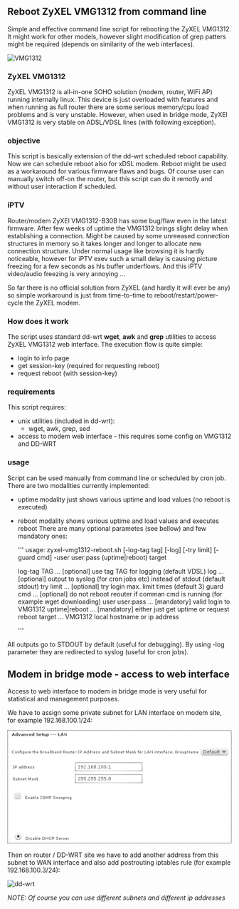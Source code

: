 ## Reboot ZyXEL VMG1312 from command line

Simple and effective command line script for rebooting the ZyXEL VMG1312.
It might work for other models, however slight modification of grep patters might be required (depends on similarity of
the web interfaces).

![VMG1312](../blob/master/screenshots/VMG1312-B30B.jpg "ZyXEL VMG1312")

### ZyXEL VMG1312

ZyXEL VMG1312 is all-in-one SOHO solution (modem, router, WiFi AP) running internally linux.
This device is just overloaded with features and when running as full router there are
some serious memory/cpu load problems and is very unstable. However, when used in bridge mode,
ZyXEl VMG1312 is very stable on ADSL/VDSL lines (with following exception).

### objective

This script is basically extension of the dd-wrt scheduled reboot capability. Now we can
schedule reboot also for xDSL modem. Reboot might be used as a workaround for various
firmware flaws and bugs. Of course user can manually switch off-on the router, but this
script can do it remotly and without user interaction if scheduled.

### iPTV

Router/modem ZyXEl VMG1312-B30B has some bug/flaw even in the latest firmware. After few weeks of uptime
the VMG1312 brings slight delay when establishing a connection. Might be caused by some unreeased
connection structures in memory so it takes longer and longer to allocate new connection structure.
Under normal usage like browsing it is hardly noticeable, however for iPTV exev such a small delay is
causing picture freezing for a few seconds as hls buffer underflows. And this iPTV video/audio freezing
is very annoying ...

So far there is no official solution from ZyXEL (and hardly it will ever be any) so simple
workaround is just from time-to-time to reboot/restart/power-cycle the ZyXEL modem.

### How does it work

The script uses standard dd-wrt **wget**, **awk** and **grep** utilities to access ZyXEL VMG1312 web interface.
The execution flow is quite simple:
* login to info page
* get session-key (required for requesting reboot)
* request reboot (with session-key)

### requirements

This script requires:
* unix utilities (included in dd-wrt):
  * wget, awk, grep, sed
* access to modem web interface - this requires some config on VMG1312 and DD-WRT

### usage

Script can be used manually from command line or scheduled by cron job. There are two modalities
currently implemented:
* uptime modality just shows various uptime and load values (no reboot is executed)
* reboot modality shows various uptime and load values and executes reboot
There are many optional parametes (see bellow) and few mandatory ones:

    '''
    usage: zyxel-vmg1312-reboot.sh [-log-tag tag] [-log] [-try limit] [-guard cmd] -user user:pass (uptime|reboot) target

    log-tag TAG    ... [optional] use tag TAG for logging (default VDSL)
    log            ... [optional] output to syslog (for cron jobs etc) instead of stdout (default stdout)
    try limit      ... [optional] try login max. limit times (default 3)
    guard cmd      ... [optional] do not reboot reouter if comman cmd is running (for example wget downloading)
    user user:pass ... [mandatory] valid login to VMG1312
    uptime|reboot  ... [mandatory] either just get uptime or request reboot
    target         ... VMG1312 local hostname or ip address

    '''

All outputs go to STDOUT by default (useful for debugging).
By using -log parameter they are redirected to syslog (useful for cron jobs).

## Modem in bridge mode - access to web interface

Access to web interface to modem in bridge mode is very useful for statistical and management purposes.

We have to assign some private subnet for LAN interface on modem site, for example 192.168.100.1/24:

![VMG1312 LAN interface](https://github.com/blue-sky-r/ZyXEL-VMG1312/blob/master/screenshots/vmg1312-lan.png "VMG1312 LAN settings")

Then on router / DD-WRT site we have to add another address from this subnet to WAN interface
and also add postrouting iptables rule (for example 192.168.100.3/24):

![dd-wrt](../blob/master/screenshots/dd-wrt.png "DD-WRT Administration")

_NOTE: Of course you can use different subnets and different ip addresses_

